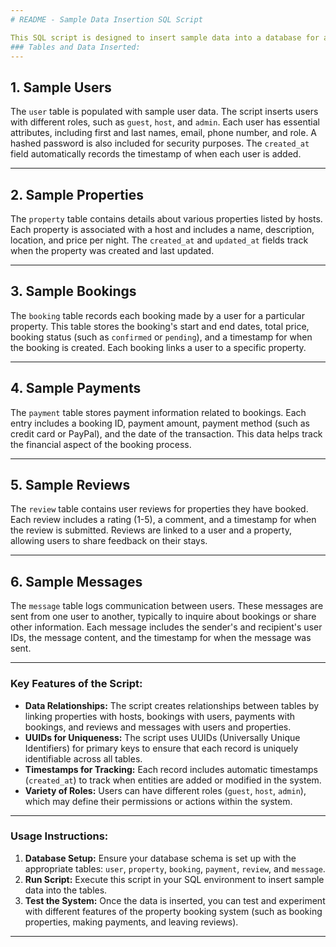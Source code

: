 ```yaml
---
# README - Sample Data Insertion SQL Script

This SQL script is designed to insert sample data into a database for a property booking system. It includes data for multiple entities involved in the system, such as users, properties, bookings, payments, reviews, and messages.
### Tables and Data Inserted:
---
```


## 1. Sample Users

The `user` table is populated with sample user data. The script inserts users with different roles, such as `guest`, `host`, and `admin`. Each user has essential attributes, including first and last names, email, phone number, and role. A hashed password is also included for security purposes. The `created_at` field automatically records the timestamp of when each user is added.

---

## 2. Sample Properties

The `property` table contains details about various properties listed by hosts. Each property is associated with a host and includes a name, description, location, and price per night. The `created_at` and `updated_at` fields track when the property was created and last updated.

---

## 3. Sample Bookings

The `booking` table records each booking made by a user for a particular property. This table stores the booking's start and end dates, total price, booking status (such as `confirmed` or `pending`), and a timestamp for when the booking is created. Each booking links a user to a specific property.

---

## 4. Sample Payments

The `payment` table stores payment information related to bookings. Each entry includes a booking ID, payment amount, payment method (such as credit card or PayPal), and the date of the transaction. This data helps track the financial aspect of the booking process.

---

## 5. Sample Reviews

The `review` table contains user reviews for properties they have booked. Each review includes a rating (1-5), a comment, and a timestamp for when the review is submitted. Reviews are linked to a user and a property, allowing users to share feedback on their stays.

---

## 6. Sample Messages

The `message` table logs communication between users. These messages are sent from one user to another, typically to inquire about bookings or share other information. Each message includes the sender's and recipient's user IDs, the message content, and the timestamp for when the message was sent.

---

### Key Features of the Script:

- **Data Relationships:** The script creates relationships between tables by linking properties with hosts, bookings with users, payments with bookings, and reviews and messages with users and properties.
- **UUIDs for Uniqueness:** The script uses UUIDs (Universally Unique Identifiers) for primary keys to ensure that each record is uniquely identifiable across all tables.
- **Timestamps for Tracking:** Each record includes automatic timestamps (`created_at`) to track when entities are added or modified in the system.
- **Variety of Roles:** Users can have different roles (`guest`, `host`, `admin`), which may define their permissions or actions within the system.

---

### Usage Instructions:

1. **Database Setup:** Ensure your database schema is set up with the appropriate tables: `user`, `property`, `booking`, `payment`, `review`, and `message`.
2. **Run Script:** Execute this script in your SQL environment to insert sample data into the tables.
3. **Test the System:** Once the data is inserted, you can test and experiment with different features of the property booking system (such as booking properties, making payments, and leaving reviews).

---
